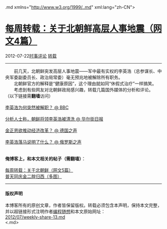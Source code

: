 <!DOCTYPE.md>
.md xmlns="http://www.w3.org/1999/..md" xml:lang="zh-CN">
<head>
<meta http-equiv="Content-Type" content="text.md; charset=utf-8" />
<meta name="generator" content="Python script by program.think@gmail.com" />
<meta name="provider" content="program-think.blogspot.com" />
<link type="text/css" rel="stylesheet" href="../../css/program-think.css" />
<title>每周转载：关于北朝鲜高层人事地震（网文4篇） - 编程随想的博客</title>
</head>
<body>
<div id="main" style="width:100%;">
<h1><a href="../../index.md" title="回到首页">每周转载：关于北朝鲜高层人事地震（网文4篇）</a></h1>
<div class="post-info"><span class="date-header">2012-07-22</span><a href="../../tags/E697B6E4BA8BE8AF84E8AEBA.md" class="tag">时事评论</a> <a href="../../tags/E8BDACE8BDBD.md" class="tag">转载</a> </div>
<hr>
<div class="post">
&#12288;&#12288;前几天，北朝鲜突发高层人事地震——军中最有实权的李英浩（总参谋长、中央军委副委员长、政治局常委）毫无预兆地被解除所有职务。<br />&#12288;&#12288;北朝鲜官方的解释是“健康原因”，这个理由就如同“休假式治疗”一样搞笑。<br />&#12288;&#12288;考虑到有些网友对北朝鲜政局感兴趣，转载几篇国外媒体的分析和评论。<br />（以下链接需<b>翻墙</b>访问）<a name='more'></a><!--program-think--><br /><br /><a href="https://plus.google.com/u/0/113559088971921339544/posts/Kv1ic4LHt6K" target="_blank" rel="nofollow">李英浩为何突然被解职？ @ BBC</a><br /><br /><a href="https://plus.google.com/u/0/113559088971921339544/posts/DSqYeqbT2K6" target="_blank" rel="nofollow">分析人士称，朝鲜将领李英浩被清洗 @ 华尔街日报</a><br /><br /><a href="https://plus.google.com/u/0/113559088971921339544/posts/Ka2SGd8Hw62" target="_blank" rel="nofollow">金正恩欲推动经济改革？ @ 德国之声</a><br /><br /><a href="https://plus.google.com/u/0/113559088971921339544/posts/NcVPXUuBKhZ" target="_blank" rel="nofollow">李英浩落马说明了什么？ @ 俄罗斯之声</a><br /><br /><br /><b>俺博客上，和本文相关的帖子（需翻墙）</b>：<br /><br /><a href="../../2012/05/weekly-share-4.md">每周转载：关于北朝鲜（网文5篇）</a><br /><a href="../../2011/12/kim-jong-il-joke.md">普天同庆金二胖归西（多图）</a><div class="blogger-post-footer">
</div>
<hr>
<div class="copyright">
<h4>版权声明</h4>
本博客所有的原创文章，作者皆保留版权。转载必须包含本声明，保持本文完整，并以超链接形式注明作者<a href="mailto:program.think@gmail.com">编程随想</a>和本文原始网址：<br>
<a href="2012/07/weekly-share-13.md">2012/07/weekly-share-13.md</a>
</div>
</div>
</body>
<.md>
